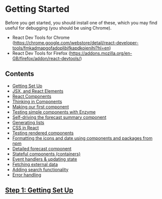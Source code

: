 # Getting Started

Before you get started, you should install one of these, which you may find useful for debugging (you should be using Chrome).

- React Dev Tools for Chrome (https://chrome.google.com/webstore/detail/react-developer-tools/fmkadmapgofadopljbjfkapdkoienihi?hl=en)
- React Dev Tools for Firefox (https://addons.mozilla.org/en-GB/firefox/addon/react-devtools/)

## Contents

- [Getting Set Up](step-1.md)
- [JSX, and React Elements](step-2.md)
- [React Components](step-3.md)
- [Thinking in Components](step-4.md)
- [Making our first component](step-5.md)
- [Testing simple components with Enzyme](step-6.md)
- [Self-driving the forecast summary component](step-7.md)
- [Generating lists](step-8.md)
- [CSS in React](step-9.md)
- [Testing rendered components](step-10.md)
- [Formatting the icons and date using components and packages from npm](step-11.md)
- [Detailed forecast component](step-12.md)
- [Stateful components (containers)](step-13.md)
- [Event handlers & updating state](step-14.md)
- [Fetching external data](step-15.md)
- [Adding search functionality](step-16.md)
- [Error handling](step-17.md)

## [Step 1: Getting Set Up](step-1.md)
